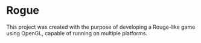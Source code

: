Rogue
=====

This project was created with the purpose of developing a Rouge-like game using OpenGL, capable of running on multiple platforms.
